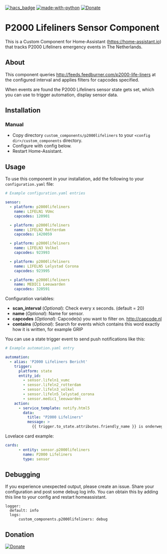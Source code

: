 [![hacs_badge](https://img.shields.io/badge/HACS-Default-orange.svg)](https://github.com/custom-components/hacs)  [![made-with-python](https://img.shields.io/badge/Made%20with-Python-1f425f.svg)](https://www.python.org/) [![Donate](https://img.shields.io/badge/Donate-PayPal-green.svg)](https://www.paypal.me/cyberjunkynl/)

# P2000 Lifeliners Sensor Component
This is a Custom Component for Home-Assistant (https://home-assistant.io) that tracks P2000 Lifeliners emergency events in The Netherlands.

## About
This component queries http://feeds.feedburner.com/p2000-life-liners at the configured interval and applies filters for capcodes specified.

When events are found the P2000 Lifeliners sensor state gets set, which you can use to trigger automation, display sensor data.

## Installation

### Manual
- Copy directory `custom_components/p2000lifeliners` to your `<config dir>/custom_components` directory.
- Configure with config below.
- Restart Home-Assistant.

## Usage
To use this component in your installation, add the following to your `configuration.yaml` file:

```yaml
# Example configuration.yaml entries

sensor:
  - platform: p2000lifeliners
    name: LIFELN1 VUmc
    capcodes: 120901

  - platform: p2000lifeliners
    name: LIFELN2 Rotterdam
    capcodes: 1420059

  - platform: p2000lifeliners
    name: LIFELN3 Volkel
    capcodes: 923993

  - platform: p2000lifeliners
    name: LIFELN5 Lelystad Corona
    capcodes: 923995

  - platform: p2000lifeliners
    name: MEDIC1 Leeuwarden
    capcodes: 320591
```

Configuration variables:

- **scan_interval** (*Optional*): Check every x seconds. (default = 20)
- **name** (*Optional*): Name for sensor.
- **capcodes** (*Optional*): Capcode(s) you want to filter on. http://capcode.nl
- **contains** (*Optional*): Search for events which contains this word exactly how it is written, for example GRIP


You can use a state trigger event to send push notifications like this:
```yaml
# Example automation.yaml entry

automation:
  - alias: 'P2000 Lifeliners Bericht'
    trigger:
      platform: state
      entity_id:
        - sensor.lifeln1_vumc
        - sensor.lifeln2_rotterdam
        - sensor.lifeln3_volkel
        - sensor.lifeln5_lelystad_corona
        - sensor.medic1_leeuwarden
    action:
      - service_template: notify.html5
        data:
          title: "P2000 Lifeliners"
          message: >
            {{ trigger.to_state.attributes.friendly_name }} is onderweg naar {{ trigger.to_state.state }}
```

Lovelace card example:

```yaml
cards:
      - entity: sensor.p2000lifeliners
        name: P2000 Lifeliners
        type: sensor
```

## Debugging
If you experience unexpected output, please create an issue.
Share your configuration and post some debug log info.
You can obtain this by adding this line to your config and restart homeassistant.


```
logger:
  default: info
  logs:
      custom_components.p2000lifeliners: debug
```

## Donation
[![Donate](https://img.shields.io/badge/Donate-PayPal-green.svg)](https://www.paypal.me/cyberjunkynl/)

